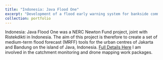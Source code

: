 ```yaml
---
title: "Indonesia: Java Flood One"
excerpt: "Development of a flood early warning system for bankside communities in Java, Indonesia.<br/>"
collection: portfolio
---
```


Indonesia: Java Flood One was a NERC Newton Fund project, joint with Ristekdikti in Indonesia. The aim of this project is therefore to create a set of medium-term flood forecast (MRFF) tools for the urban centres of Jakarta and Bandung on the island of Java, Indonesia.
[Full Details Here]( https://gtr.ukri.org/projects?ref=NE%2FS00310X%2F1)
I am involved in the catchment monitoring and drone mapping work packages.
